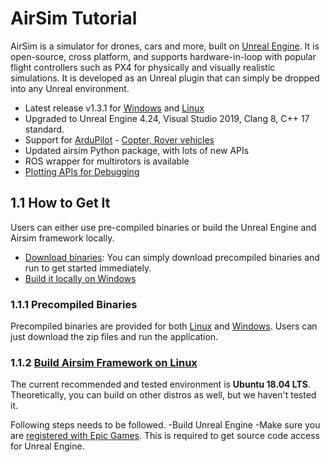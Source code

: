 # AirSim Tutorial
AirSim is a simulator for drones, cars and more, built on [Unreal Engine](https://www.unrealengine.com/en-US/?sessionInvalidated=true). It is open-source, cross platform, and supports hardware-in-loop with popular flight controllers such as PX4 for physically and visually realistic simulations. It is developed as an Unreal plugin that can simply be dropped into any Unreal environment.
- Latest release v1.3.1 for [Windows](https://github.com/microsoft/AirSim/releases/tag/v1.3.1-windows) and [Linux](https://github.com/microsoft/AirSim/releases/tag/v1.3.1-linux)
- Upgraded to Unreal Engine 4.24, Visual Studio 2019, Clang 8, C++ 17 standard.
- Support for [ArduPilot](https://ardupilot.org/ardupilot/) - [Copter, Rover vehicles](https://ardupilot.org/dev/docs/sitl-with-airsim.html)
- Updated airsim Python package, with lots of new APIs
- ROS wrapper for multirotors is available
- [Plotting APIs for Debugging](https://github.com/microsoft/AirSim/pull/2304)

## 1.1 How to Get It
Users can either use pre-compiled binaries or build the Unreal Engine and Airsim framework locally. 
- [Download binaries](https://microsoft.github.io/AirSim/use_precompiled/): You can simply download precompiled binaries and run to get started immediately. 
- [Build it locally on Windows](https://microsoft.github.io/AirSim/build_windows/) 


### 1.1.1 Precompiled Binaries
Precompiled binaries are provided for both [Linux](https://github.com/microsoft/AirSim/releases/tag/v1.3.1-linux) and [Windows](https://github.com/microsoft/AirSim/releases/tag/v1.3.1-windows). Users can just download the zip files and run the application. 

### 1.1.2	[Build Airsim Framework on Linux](https://microsoft.github.io/AirSim/build_linux/)
The current recommended and tested environment is **Ubuntu 18.04 LTS**. Theoretically, you can build on other distros as well, but we haven't tested it.

Following steps needs to be followed. 
-Build Unreal Engine
 -Make sure you are [registered with Epic Games](https://www.unrealengine.com/en-US/). This is required to get source code access for Unreal Engine.

